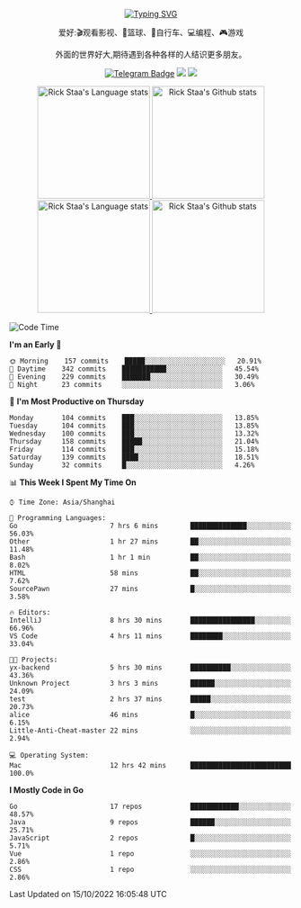<div align="center"> 

[![Typing SVG](https://readme-typing-svg.herokuapp.com?size=25&duration=2500&color=eeeeee&vCenter=true&width=200&height=40&lines=Hi+there+%F0%9F%91%8B%F0%9F%8F%BB;I'm+DanBai)](https://git.io/typing-svg)

爱好:🎬观看影视、🏀篮球、🚴自行车、💻编程、🎮游戏

外面的世界好大,期待遇到各种各样的人结识更多朋友。

[![Telegram Badge](https://img.shields.io/badge/-Telegram-blue?style=flat&logo=Telegram&logoColor=white)](https://t.me/danbai9420) 
[![](https://img.shields.io/badge/-Blog-brightgreen?style=flat&logo=Blogger&logoColor=white)](https://p00q.cn)
[![](https://img.shields.io/badge/-Email-red?style=flat&logo=Mail.Ru&logoColor=white)](mailto:danbai@88.com)
</div>

<!-- Light Mode -->
<div align="center"> 
<a href="https://github.com/anuraghazra/github-readme-stats#gh-light-mode-only">
<img height=200 src="https://github-readme-stats-git-master-rstaa-rickstaa.vercel.app/api/top-langs/?username=danbai225&layout=compact&langs_count=10&hide_border=1&role=OWNER,COLLABORATOR#gh-light-mode-only" alt="Rick Staa's Language stats" />
</a>
<a href="https://github.com/anuraghazra/github-readme-stats#gh-light-mode-only">
<img height=200 src="https://github-readme-stats-git-master-rstaa-rickstaa.vercel.app/api?username=danbai225&show_icons=true&count_private=true&line_height=28&hide_border=1&include_all_commits=true&card_width=450&role=OWNER,COLLABORATOR&exclude_repo=github-readme-stats#gh-light-mode-only" alt="Rick Staa's Github stats" />
</a>
</div>

<!-- Dark Mode -->
<div align="center"> 
<a href="https://github.com/anuraghazra/github-readme-stats#gh-dark-mode-only">
<img height=200 src="https://github-readme-stats-git-master-rstaa-rickstaa.vercel.app/api/top-langs/?username=danbai225&layout=compact&langs_count=10&hide_border=1&role=OWNER,COLLABORATOR&theme=github_dark#gh-dark-mode-only" alt="Rick Staa's Language stats" />
</a>
<a href="https://github.com/anuraghazra/github-readme-stats#gh-dark-mode-only">
<img height=200 src="https://github-readme-stats-git-master-rstaa-rickstaa.vercel.app/api?username=danbai225&show_icons=true&count_private=true&line_height=28&hide_border=1&include_all_commits=true&card_width=450&role=OWNER,COLLABORATOR&exclude_repo=github-readme-stats&theme=github_dark#gh-dark-mode-only" alt="Rick Staa's Github stats" />
</a>
</div>

<!--START_SECTION:waka-->
![Code Time](http://img.shields.io/badge/Code%20Time-92%20hrs%2053%20mins-blue)

**I'm an Early 🐤** 

```text
🌞 Morning    157 commits    █████░░░░░░░░░░░░░░░░░░░░   20.91% 
🌆 Daytime    342 commits    ███████████░░░░░░░░░░░░░░   45.54% 
🌃 Evening    229 commits    ███████░░░░░░░░░░░░░░░░░░   30.49% 
🌙 Night      23 commits     ░░░░░░░░░░░░░░░░░░░░░░░░░   3.06%

```
📅 **I'm Most Productive on Thursday** 

```text
Monday       104 commits    ███░░░░░░░░░░░░░░░░░░░░░░   13.85% 
Tuesday      104 commits    ███░░░░░░░░░░░░░░░░░░░░░░   13.85% 
Wednesday    100 commits    ███░░░░░░░░░░░░░░░░░░░░░░   13.32% 
Thursday     158 commits    █████░░░░░░░░░░░░░░░░░░░░   21.04% 
Friday       114 commits    ███░░░░░░░░░░░░░░░░░░░░░░   15.18% 
Saturday     139 commits    ████░░░░░░░░░░░░░░░░░░░░░   18.51% 
Sunday       32 commits     █░░░░░░░░░░░░░░░░░░░░░░░░   4.26%

```


📊 **This Week I Spent My Time On** 

```text
⌚︎ Time Zone: Asia/Shanghai

💬 Programming Languages: 
Go                       7 hrs 6 mins        ██████████████░░░░░░░░░░░   56.03% 
Other                    1 hr 27 mins        ██░░░░░░░░░░░░░░░░░░░░░░░   11.48% 
Bash                     1 hr 1 min          ██░░░░░░░░░░░░░░░░░░░░░░░   8.02% 
HTML                     58 mins             ██░░░░░░░░░░░░░░░░░░░░░░░   7.62% 
SourcePawn               27 mins             █░░░░░░░░░░░░░░░░░░░░░░░░   3.58%

🔥 Editors: 
IntelliJ                 8 hrs 30 mins       ████████████████░░░░░░░░░   66.96% 
VS Code                  4 hrs 11 mins       ████████░░░░░░░░░░░░░░░░░   33.04%

🐱‍💻 Projects: 
yx-backend               5 hrs 30 mins       ██████████░░░░░░░░░░░░░░░   43.36% 
Unknown Project          3 hrs 3 mins        ██████░░░░░░░░░░░░░░░░░░░   24.09% 
test                     2 hrs 37 mins       █████░░░░░░░░░░░░░░░░░░░░   20.73% 
alice                    46 mins             █░░░░░░░░░░░░░░░░░░░░░░░░   6.15% 
Little-Anti-Cheat-master 22 mins             ░░░░░░░░░░░░░░░░░░░░░░░░░   2.94%

💻 Operating System: 
Mac                      12 hrs 42 mins      █████████████████████████   100.0%

```

**I Mostly Code in Go** 

```text
Go                       17 repos            ████████████░░░░░░░░░░░░░   48.57% 
Java                     9 repos             ██████░░░░░░░░░░░░░░░░░░░   25.71% 
JavaScript               2 repos             █░░░░░░░░░░░░░░░░░░░░░░░░   5.71% 
Vue                      1 repo              ░░░░░░░░░░░░░░░░░░░░░░░░░   2.86% 
CSS                      1 repo              ░░░░░░░░░░░░░░░░░░░░░░░░░   2.86%

```



 Last Updated on 15/10/2022 16:05:48 UTC
<!--END_SECTION:waka-->
